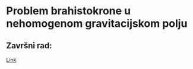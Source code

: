 # Problem brahistokrone u nehomogenom gravitacijskom polju 
## Završni rad:
[Link](https://zir.nsk.hr/islandora/object/pmfst%3A1601)